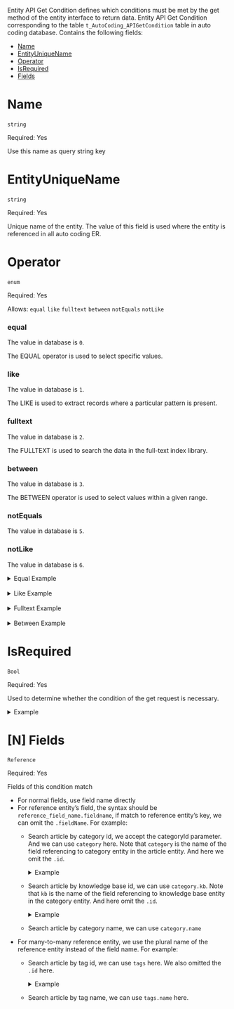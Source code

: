 Entity API Get Condition defines which conditions must be met by the get method of the entity interface to return data. Entity API Get Condition corresponding to the table `t_AutoCoding_APIGetCondition` table in auto coding database. Contains the following fields: 

- [Name](#Name)
- [EntityUniqueName](#EntityUniqueName)
- [Operator](#Operator)
- [IsRequired](#IsRequired)
- [Fields](#[N]-Fields)

# Name
`string`

Required: Yes

Use this name as query string key

# EntityUniqueName
`string`

Required: Yes

Unique name of the entity. The value of this field is used where the entity is referenced in all auto coding ER.

# Operator
`enum`

Required: Yes

Allows: `equal` `like` `fulltext` `between` `notEquals` `notLike`

### equal

The value in database is `0`.

The EQUAL operator is used to select specific values. 

### like

The value in database is `1`.

The LIKE is used to extract records where a particular pattern is present. 

### fulltext

The value in database is `2`.

The FULLTEXT is used to search the data in the full-text index library.

### between

The value in database is `3`.

The BETWEEN operator is used to select values within a given range. 

### notEquals

The value in database is `5`.

### notLike

The value in database is `6`.

<details>
<summary>Equal Example</summary>

chatbotEntity needs to return the data of a certain chatbot, so it is configured with an equal condition, the name is chatbotid.
![图片.png](/.attachments/图片-64554051-6680-491b-abe9-0e9244387e74.png)

When this condition is attached to the get request, the result that matches the value of the corresponding field will be returned.
![图片.png](/.attachments/图片-03f554e0-d355-4e90-b484-6fbe2a86015d.png)

</details>
<br>

<details>
<summary>Like Example</summary>

The search function of auditLog needs to search the actionSummary field, so it is configured with a like condition, the name is keywords, and the actionSummary field is matched. 
![图片.png](/.attachments/图片-1d95eb55-bc8a-4eca-a221-a297c01da108.png)

When the get request, with this condition, it will go to the corresponding field to do like matching.
![图片.png](/.attachments/图片-38b7dcc3-d2ab-48c1-b6e6-9ae7fdd39c78.png)

</details>
<br>

<details>
<summary>Fulltext Example</summary>

When searching for an article, you need to perform a full-text index search to match the two fields of title and body. In HTTPGetCondition, configure the name as keywords, and the fields as title and body. 
![图片.png](/.attachments/图片-72c0bb0c-6cd1-46dc-94db-ae02e5fc1062.png)

In the get request, pass in the name and its corresponding value, it will be matched in the title and body, and the corresponding data will be returned.
![图片.png](/.attachments/图片-3a1a289c-e94d-40a8-baf6-ae54dc7609a7.png)

</details>
<br>

<details>
<summary>Between Example</summary>

The article needs the function of searching by time period, so it is configured with a between condition, the name is createdTime, and the createdTime field is matched.
![图片.png](/.attachments/图片-05b00f97-edf9-40c1-8b2a-9128862486ad.png)

query article before 2021-03-09, the query string should be `articles?createdTime=,2021-03-09`
![图片.png](/.attachments/图片-364cba38-a2e0-461c-83cf-5ebd3e043022.png)

-query article from 2020-02-02 to 2020-03-03, the query string should be `articles?createdTime=2020-02-02,2020-03-03`
![图片.png](/.attachments/图片-a6313c8f-5203-4d0a-afe4-91871d74e1a4.png)

query article from 2020-02-02, the query string should be `articles?createdTime=2020-02-02` or `articles?createdTime=2020-02-02,`
![图片.png](/.attachments/图片-0f8d07ba-3a6d-444b-92e1-24aee5669ec1.png)

![图片.png](/.attachments/图片-328dc235-de5e-48ed-94eb-5685caf309d0.png)
</details>

# IsRequired
`Bool`

Required: Yes

Used to determine whether the condition of the get request is necessary.

<details>
<summary>Example</summary>

The search function of auditLog requires fuzzy matching, so it is configured with a like condition, the name is keywords, and it is not necessary to set this condition.
![图片.png](/.attachments/图片-1d95eb55-bc8a-4eca-a221-a297c01da108.png)

It is not necessary to attach this condition when the get request is made, and the result can still be obtained.
![图片.png](/.attachments/图片-8cbb5c33-85f6-4eae-bd22-80420be452ef.png)

chatbotEntity needs to return the data of a certain chatbot, so it is configured with an equal condition, the name is chatbotid.
![图片.png](/.attachments/图片-64554051-6680-491b-abe9-0e9244387e74.png)

This condition is not attached to the get request, and the request reports an error.
![图片.png](/.attachments/图片-c23334d2-0871-429c-917b-61e03a53274e.png)

</details>

# [N] Fields
`Reference`

Required: Yes

Fields of this condition match 
- For normal fields, use field name directly
- For reference entity’s field, the syntax should be `reference_field_name.fieldname`, if match to reference entity’s key, we can omit the `.fieldName`. For example:
  - Search article by category id, we accept the categoryId parameter. And we can use `category` here. Note that `category` is the name of the field referencing to category entity in the article entity. And here we omit the `.id`.

    <details>
    <summary>Example</summary>

     ![图片.png](/.attachments/图片-6ebea80e-defb-49f8-aba2-458a9d113a4c.png)
     ![图片.png](/.attachments/图片-c10cb65d-c67d-4a47-a88a-3a270d1b33a1.png)

    </details>

  - Search article by knowledge base id, we can use `category.kb`. Note that `kb` is the name of the field referencing to knowledge base entity in the category entity. And here omit the `.id`.

    <details>
    <summary>Example</summary>

     ![图片.png](/.attachments/图片-7a54b37e-422e-4820-8c65-f07237d37039.png)
     ![图片.png](/.attachments/图片-38f19416-9453-4dbc-86f8-3a9b89cebe25.png)

    </details>

  - Search article by category name, we can use `category.name`
- For many-to-many reference entity, we use the plural name of the reference entity instead of the field name. For example:
  - Search article by tag id, we can use `tags` here. We also omitted the `.id` here.

    <details>
    <summary>Example</summary>

     ![图片.png](/.attachments/图片-eac3a735-e93a-405d-92db-116611b810f2.png)
     ![图片.png](/.attachments/图片-419359be-3e8d-4127-baf6-934138e49efd.png)

    </details>
  - Search article by tag name, we can use `tags.name` here.

